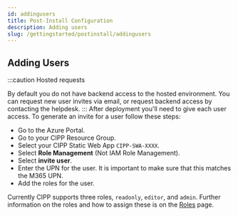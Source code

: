 ```yaml
---
id: addingusers
title: Post-Install Configuration
description: Adding users
slug: /gettingstarted/postinstall/addingusers
---
```


## Adding Users

:::caution Hosted requests

By default you do not have backend access to the hosted environment. You can request new user invites via email, or request backend access by contacting the helpdesk.
:::
After deployment you'll need to give each user access. To generate an invite for a user follow these steps:

- Go to the Azure Portal.
- Go to your CIPP Resource Group.
- Select your CIPP Static Web App `CIPP-SWA-XXXX`.
- Select **Role Management** (Not IAM Role Management).
- Select **invite user**.
- Enter the UPN for the user. It is important to make sure that this matches the M365 UPN.
- Add the roles for the user.


 Currently CIPP supports three roles, `readonly`, `editor`, and `admin`. Further information on the roles and how to assign these is on the [Roles](/docs/user/gettingstarted/roles/) page.

